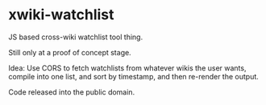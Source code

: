 xwiki-watchlist
===============

JS based cross-wiki watchlist tool thing.

Still only at a proof of concept stage.

Idea: Use CORS to fetch watchlists from whatever wikis the user wants, compile into one list, and sort by timestamp, and then re-render the output.

Code released into the public domain.
